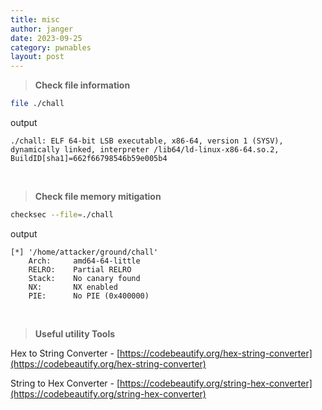 ```yaml
---
title: misc
author: janger
date: 2023-09-25
category: pwnables
layout: post
---
```



> **Check file information**

~~~ bash
file ./chall
~~~

output
~~~ text
./chall: ELF 64-bit LSB executable, x86-64, version 1 (SYSV), dynamically linked, interpreter /lib64/ld-linux-x86-64.so.2, BuildID[sha1]=662f66798546b59e005b4
~~~


<br>

> **Check file memory mitigation**

~~~ bash
checksec --file=./chall
~~~

output
~~~ text
[*] '/home/attacker/ground/chall'
    Arch:     amd64-64-little
    RELRO:    Partial RELRO
    Stack:    No canary found
    NX:       NX enabled
    PIE:      No PIE (0x400000)
~~~

<br>

> **Useful utility Tools**

Hex to String Converter - [https://codebeautify.org/hex-string-converter](https://codebeautify.org/hex-string-converter)

String to Hex Converter - [https://codebeautify.org/string-hex-converter](https://codebeautify.org/string-hex-converter)


